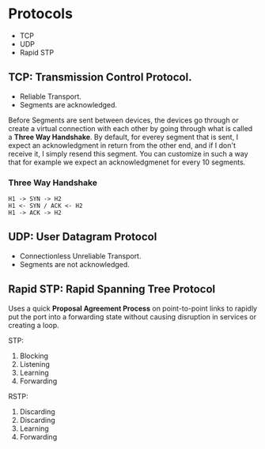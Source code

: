# Protocols

* TCP
* UDP
* Rapid STP

## TCP: Transmission Control Protocol.

* Reliable Transport.
* Segments are acknowledged.

Before Segments are sent between devices, the devices go through or create a virtual connection with each other by going through what is called a __Three Way Handshake__. By default, for everey segment that is sent, I expect an acknowledgment in return from the other end, and if I don't receive it, I simply resend this segment. You can customize in such a way that for example we expect an acknowledgmenet for every 10 segments.

### Three Way Handshake

```
H1 -> SYN -> H2
H1 <- SYN / ACK <- H2
H1 -> ACK -> H2
```

## UDP: User Datagram Protocol 

* Connectionless Unreliable Transport.
* Segments are not acknowledged.

## Rapid STP: Rapid Spanning Tree Protocol

Uses a quick __Proposal Agreement Process__ on point-to-point links to rapidly put the port into a forwarding state without causing disruption in services or creating a loop.

STP:

1. Blocking
2. Listening
3. Learning
4. Forwarding

RSTP:

1. Discarding
2. Discarding
3. Learning
4. Forwarding

